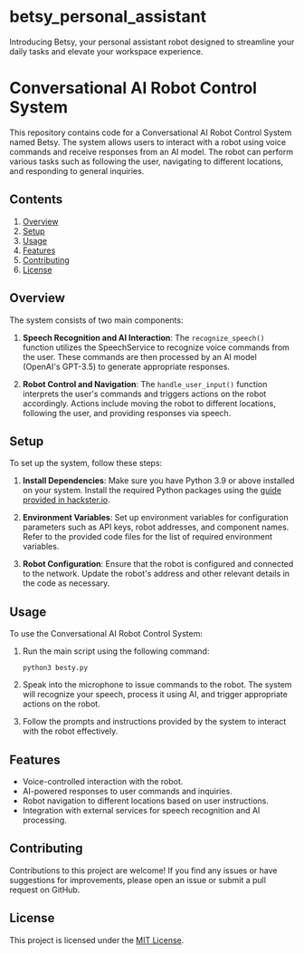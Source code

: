 # betsy_personal_assistant
Introducing Betsy, your personal assistant robot designed to streamline your daily tasks and elevate your workspace experience.

# Conversational AI Robot Control System

This repository contains code for a Conversational AI Robot Control System named Betsy. The system allows users to interact with a robot using voice commands and receive responses from an AI model. The robot can perform various tasks such as following the user, navigating to different locations, and responding to general inquiries.

## Contents

1. [Overview](#overview)
2. [Setup](#setup)
3. [Usage](#usage)
4. [Features](#features)
5. [Contributing](#contributing)
6. [License](#license)

## Overview

The system consists of two main components:

1. **Speech Recognition and AI Interaction**: The `recognize_speech()` function utilizes the SpeechService to recognize voice commands from the user. These commands are then processed by an AI model (OpenAI's GPT-3.5) to generate appropriate responses.

2. **Robot Control and Navigation**: The `handle_user_input()` function interprets the user's commands and triggers actions on the robot accordingly. Actions include moving the robot to different locations, following the user, and providing responses via speech.

## Setup

To set up the system, follow these steps:

1. **Install Dependencies**: Make sure you have Python 3.9 or above installed on your system. Install the required Python packages using the [guide provided in hackster.io](https://www.hackster.io/scuttle-robotics-asia/betsy-personal-office-assistant-8c2a91).

2. **Environment Variables**: Set up environment variables for configuration parameters such as API keys, robot addresses, and component names. Refer to the provided code files for the list of required environment variables.

3. **Robot Configuration**: Ensure that the robot is configured and connected to the network. Update the robot's address and other relevant details in the code as necessary.

## Usage

To use the Conversational AI Robot Control System:

1. Run the main script using the following command:
    ```
    python3 besty.py
    ```

2. Speak into the microphone to issue commands to the robot. The system will recognize your speech, process it using AI, and trigger appropriate actions on the robot.

3. Follow the prompts and instructions provided by the system to interact with the robot effectively.

## Features

- Voice-controlled interaction with the robot.
- AI-powered responses to user commands and inquiries.
- Robot navigation to different locations based on user instructions.
- Integration with external services for speech recognition and AI processing.

## Contributing

Contributions to this project are welcome! If you find any issues or have suggestions for improvements, please open an issue or submit a pull request on GitHub.

## License

This project is licensed under the [MIT License](LICENSE).
